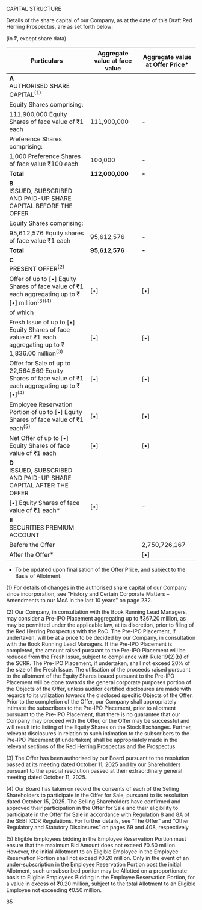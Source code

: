 CAPITAL STRUCTURE

Details of the share capital of our Company, as at the date of this Draft Red Herring Prospectus, are as set forth below:

(in ₹, except share data)

<table><thead><tr><th>Particulars</th><th>Aggregate value at face value</th><th>Aggregate value at Offer Price*</th></tr></thead><tbody><tr><td><strong>A</strong><br>AUTHORISED SHARE CAPITAL<sup>(1)</sup></td><td></td><td></td></tr><tr><td>Equity Shares comprising:</td><td></td><td></td></tr><tr><td>111,900,000 Equity Shares of face value of ₹1 each</td><td>111,900,000</td><td>-</td></tr><tr><td>Preference Shares comprising:</td><td></td><td></td></tr><tr><td>1,000 Preference Shares of face value ₹100 each</td><td>100,000</td><td>-</td></tr><tr><td><strong>Total</strong></td><td><strong>112,000,000</strong></td><td><strong>-</strong></td></tr><tr><td><strong>B</strong><br>ISSUED, SUBSCRIBED AND PAID-UP SHARE CAPITAL BEFORE THE OFFER</td><td></td><td></td></tr><tr><td>Equity Shares comprising:</td><td></td><td></td></tr><tr><td>95,612,576 Equity shares of face value ₹1 each</td><td>95,612,576</td><td>-</td></tr><tr><td><strong>Total</strong></td><td><strong>95,612,576</strong></td><td><strong>-</strong></td></tr><tr><td><strong>C</strong><br>PRESENT OFFER<sup>(2)</sup></td><td></td><td></td></tr><tr><td>Offer of up to [•] Equity Shares of face value of ₹1 each aggregating up to ₹[•] million<sup>(3)(4)</sup></td><td>[•]</td><td>[•]</td></tr><tr><td>of which</td><td></td><td></td></tr><tr><td>Fresh Issue of up to [•] Equity Shares of face value of ₹1 each aggregating up to ₹ 1,836.00 million<sup>(3)</sup></td><td>[•]</td><td>[•]</td></tr><tr><td>Offer for Sale of up to 22,564,569 Equity Shares of face value of ₹1 each aggregating up to ₹ [•]<sup>(4)</sup></td><td>[•]</td><td>[•]</td></tr><tr><td>Employee Reservation Portion of up to [•] Equity Shares of face value of ₹1 each<sup>(5)</sup></td><td>[•]</td><td>[•]</td></tr><tr><td>Net Offer of up to [•] Equity Shares of face value of ₹1 each</td><td>[•]</td><td>[•]</td></tr><tr><td><strong>D</strong><br>ISSUED, SUBSCRIBED AND PAID-UP SHARE CAPITAL AFTER THE OFFER</td><td></td><td></td></tr><tr><td>[•] Equity Shares of face value of ₹1 each*</td><td>[•]</td><td>-</td></tr><tr><td><strong>E</strong><br>SECURITIES PREMIUM ACCOUNT</td><td></td><td></td></tr><tr><td>Before the Offer</td><td></td><td>2,750,726,167</td></tr><tr><td>After the Offer*</td><td></td><td>[•]</td></tr></tbody></table>

* To be updated upon finalisation of the Offer Price, and subject to the Basis of Allotment.

(1) For details of changes in the authorised share capital of our Company since incorporation, see “History and Certain Corporate Matters – Amendments to our MoA in the last 10 years” on page 232.

(2) Our Company, in consultation with the Book Running Lead Managers, may consider a Pre-IPO Placement aggregating up to ₹367.20 million, as may be permitted under the applicable law, at its discretion, prior to filing of the Red Herring Prospectus with the RoC. The Pre-IPO Placement, if undertaken, will be at a price to be decided by our Company, in consultation with the Book Running Lead Managers. If the Pre-IPO Placement is completed, the amount raised pursuant to the Pre-IPO Placement will be reduced from the Fresh Issue, subject to compliance with Rule 19(2)(b) of the SCRR. The Pre-IPO Placement, if undertaken, shall not exceed 20% of the size of the Fresh Issue. The utilisation of the proceeds raised pursuant to the allotment of the Equity Shares issued pursuant to the Pre-IPO Placement will be done towards the general corporate purposes portion of the Objects of the Offer, unless auditor certified disclosures are made with regards to its utilization towards the disclosed specific Objects of the Offer. Prior to the completion of the Offer, our Company shall appropriately intimate the subscribers to the Pre-IPO Placement, prior to allotment pursuant to the Pre-IPO Placement, that there is no guarantee that our Company may proceed with the Offer, or the Offer may be successful and will result into listing of the Equity Shares on the Stock Exchanges. Further, relevant disclosures in relation to such intimation to the subscribers to the Pre-IPO Placement (if undertaken) shall be appropriately made in the relevant sections of the Red Herring Prospectus and the Prospectus.

(3) The Offer has been authorised by our Board pursuant to the resolution passed at its meeting dated October 11, 2025 and by our Shareholders pursuant to the special resolution passed at their extraordinary general meeting dated October 11, 2025.

(4) Our Board has taken on record the consents of each of the Selling Shareholders to participate in the Offer for Sale, pursuant to its resolution dated October 15, 2025. The Selling Shareholders have confirmed and approved their participation in the Offer for Sale and their eligibility to participate in the Offer for Sale in accordance with Regulation 8 and 8A of the SEBI ICDR Regulations. For further details, see “The Offer” and “Other Regulatory and Statutory Disclosures” on pages 69 and 408, respectively.

(5) Eligible Employees bidding in the Employee Reservation Portion must ensure that the maximum Bid Amount does not exceed ₹0.50 million. However, the initial Allotment to an Eligible Employee in the Employee Reservation Portion shall not exceed ₹0.20 million. Only in the event of an under-subscription in the Employee Reservation Portion post the initial Allotment, such unsubscribed portion may be Allotted on a proportionate basis to Eligible Employees Bidding in the Employee Reservation Portion, for a value in excess of ₹0.20 million, subject to the total Allotment to an Eligible Employee not exceeding ₹0.50 million.

85